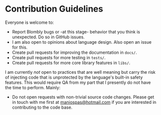 # Contribution Guidelines

Everyone is welcome to:

- Report Blombly bugs or -at this stage- behavior that you think is unexpected. Do so in GitHub issues.
- I am also open to opinions about language design. Also open an issue for this.
- Create pull requests for improving the documentation in `docs/`.
- Create pull requests for more testing in `tests/`.
- Create pull requests for more core library features in `libs/`.


I am currently *not* open to practices that are well meaning but carry the risk of injecting code 
that is unprotected by the language's built-in safety features. This would require QA from my part
that I presently do not have the time to perform. Mainly:

- Do not open requests with non-trivial source code changes. Please get in touch with me first at maniospas@hotmail.com if you are interested in contributing to the code base. 